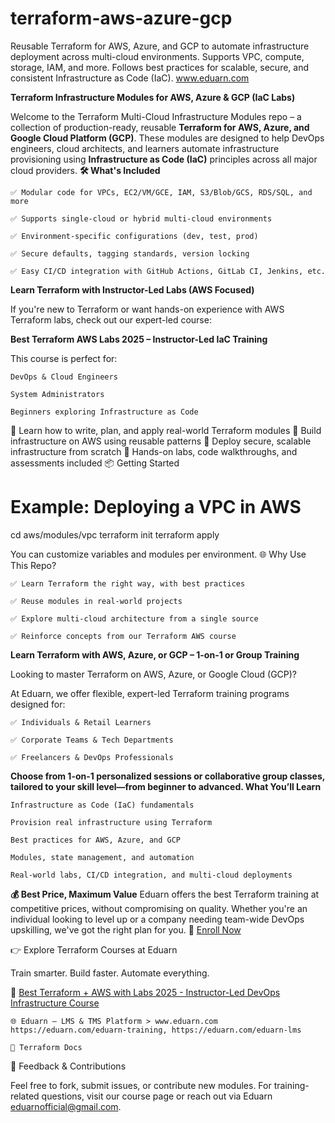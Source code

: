 # terraform-aws-azure-gcp
Reusable Terraform for AWS, Azure, and GCP to automate infrastructure deployment across multi-cloud environments. Supports VPC, compute, storage, IAM, and more. Follows best practices for scalable, secure, and consistent Infrastructure as Code (IaC). www.eduarn.com


**Terraform Infrastructure Modules for AWS, Azure & GCP (IaC Labs)**

Welcome to the Terraform Multi-Cloud Infrastructure Modules repo – a collection of production-ready, reusable **Terraform for AWS, Azure, and Google Cloud Platform (GCP)**. These modules are designed to help DevOps engineers, cloud architects, and learners automate infrastructure provisioning using **Infrastructure as Code (IaC)** principles across all major cloud providers.
**🛠 What's Included**

    ✅ Modular code for VPCs, EC2/VM/GCE, IAM, S3/Blob/GCS, RDS/SQL, and more

    ✅ Supports single-cloud or hybrid multi-cloud environments

    ✅ Environment-specific configurations (dev, test, prod)

    ✅ Secure defaults, tagging standards, version locking

    ✅ Easy CI/CD integration with GitHub Actions, GitLab CI, Jenkins, etc.

**Learn Terraform with Instructor-Led Labs (AWS Focused)**

If you're new to Terraform or want hands-on experience with AWS Terraform labs, check out our expert-led course:

**Best Terraform AWS Labs 2025 – Instructor-Led IaC Training**

This course is perfect for:

    DevOps & Cloud Engineers

    System Administrators

    Beginners exploring Infrastructure as Code

🔹 Learn how to write, plan, and apply real-world Terraform modules
🔹 Build infrastructure on AWS using reusable patterns
🔹 Deploy secure, scalable infrastructure from scratch
🔹 Hands-on labs, code walkthroughs, and assessments included
📦 Getting Started

# Example: Deploying a VPC in AWS
cd aws/modules/vpc
terraform init
terraform apply

You can customize variables and modules per environment.
🌐 Why Use This Repo?

    ✅ Learn Terraform the right way, with best practices

    ✅ Reuse modules in real-world projects

    ✅ Explore multi-cloud architecture from a single source

    ✅ Reinforce concepts from our Terraform AWS course


**Learn Terraform with AWS, Azure, or GCP – 1-on-1 or Group Training**

Looking to master Terraform on AWS, Azure, or Google Cloud (GCP)?

At Eduarn, we offer flexible, expert-led Terraform training programs designed for:

    ✅ Individuals & Retail Learners

    ✅ Corporate Teams & Tech Departments

    ✅ Freelancers & DevOps Professionals

**Choose from 1-on-1 personalized sessions or collaborative group classes, tailored to your skill level—from beginner to advanced.
What You’ll Learn**

    Infrastructure as Code (IaC) fundamentals

    Provision real infrastructure using Terraform

    Best practices for AWS, Azure, and GCP

    Modules, state management, and automation

    Real-world labs, CI/CD integration, and multi-cloud deployments

**💰 Best Price, Maximum Value**
Eduarn offers the best Terraform training at competitive prices, without compromising on quality. Whether you're an individual looking to level up or a company needing team-wide DevOps upskilling, we've got the right plan for you.
🔗 <a href="https://eduarn.com/?search=terraform#course">Enroll Now</a>

👉 Explore Terraform Courses at Eduarn

Train smarter. Build faster. Automate everything.


🔗 <a href="https://eduarn.com/training/terraform-aws/best-terraform-aws-labs-2025-instructor-led-iac">Best Terraform + AWS with Labs 2025 - Instructor-Led DevOps Infrastructure Course </a>

    🌐 Eduarn – LMS & TMS Platform > www.eduarn.com https://eduarn.com/eduarn-training, https://eduarn.com/eduarn-lms

    📘 Terraform Docs

💬 Feedback & Contributions

Feel free to fork, submit issues, or contribute new modules. For training-related questions, visit our course page or reach out via Eduarn eduarnofficial@gmail.com.
